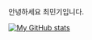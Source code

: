 안녕하세요
최민기입니다.

[![My GitHub stats](https://github-readme-stats.vercel.app/api?username=ironbinki77)](https://github.com/ironbinki77/github-readme-stats)